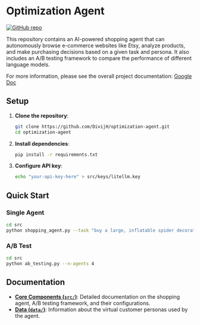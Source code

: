 # Optimization Agent

[![GitHub repo](https://img.shields.io/badge/github-repo-blue?logo=github)](https://github.com/DivijH/optimization-agent)

This repository contains an AI-powered shopping agent that can autonomously browse e-commerce websites like Etsy, analyze products, and make purchasing decisions based on a given task and persona. It also includes an A/B testing framework to compare the performance of different language models.

For more information, please see the overall project documentation: [Google Doc](https://docs.google.com/document/d/1ORWmq6GQMyoQZR7_b2S9Hs7l2A-e0Ce9f6EKy-pQ69Q/edit?tab=t.0#heading=h.4wbqtehjjc4)

## Setup

1.  **Clone the repository**:
    ```bash
    git clone https://github.com/DivijH/optimization-agent.git
    cd optimization-agent
    ```

2.  **Install dependencies**:
    ```bash
    pip install -r requirements.txt
    ```

3.  **Configure API key**:
    ```bash
    echo "your-api-key-here" > src/keys/litellm.key
    ```

## Quick Start

### Single Agent
```bash
cd src
python shopping_agent.py --task "buy a large, inflatable spider decoration for halloween"
```

### A/B Test
```bash
cd src
python ab_testing.py --n-agents 4
```

## Documentation

- **[Core Components (`src/`)](./src/README.md)**: Detailed documentation on the shopping agent, A/B testing framework, and their configurations.
- **[Data (`data/`)](./data/README.md)**: Information about the virtual customer personas used by the agent.